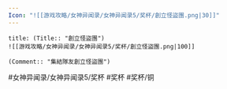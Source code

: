 ```yaml
---
Icon: "![[游戏攻略/女神异闻录/女神异闻录5/奖杯/創立怪盜團.png|30]]"
---
```

```ad-common-bronze-trophy
title: (Title:: "創立怪盜團")
![[游戏攻略/女神异闻录/女神异闻录5/奖杯/創立怪盜團.png|100]]

(Comment:: "集結隊友創立怪盜團")
```

#女神异闻录/女神异闻录5/奖杯 #奖杯 #奖杯/铜
